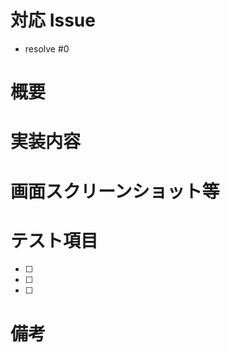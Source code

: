 <!-- 対応したIssue番号を記載 -->
# 対応 Issue

- resolve #0


<!-- 開発内容の概要を記載 -->
# 概要


<!-- 具体的な開発内容を記載 -->
# 実装内容


<!-- URLとともに貼る（なければ空欄でよい） -->
# 画面スクリーンショット等


<!-- テストしてほしい内容を記載 -->
# テスト項目
- [ ]
- [ ]
- [ ]

# 備考
